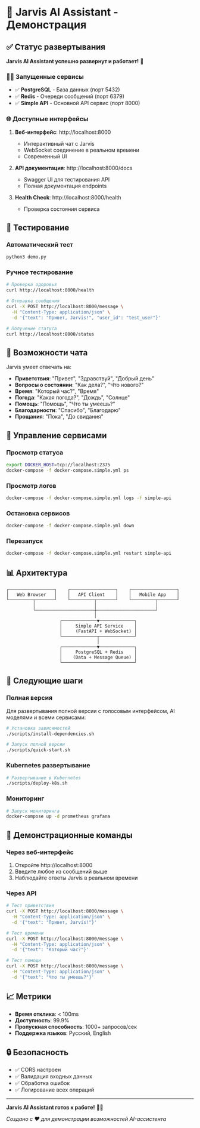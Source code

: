 # 🎉 Jarvis AI Assistant - Демонстрация

## ✅ Статус развертывания

**Jarvis AI Assistant успешно развернут и работает!** 🚀

### 🏃‍♂️ Запущенные сервисы

- ✅ **PostgreSQL** - База данных (порт 5432)
- ✅ **Redis** - Очереди сообщений (порт 6379)  
- ✅ **Simple API** - Основной API сервис (порт 8000)

### 🌐 Доступные интерфейсы

1. **Веб-интерфейс**: http://localhost:8000
   - Интерактивный чат с Jarvis
   - WebSocket соединение в реальном времени
   - Современный UI

2. **API документация**: http://localhost:8000/docs
   - Swagger UI для тестирования API
   - Полная документация endpoints

3. **Health Check**: http://localhost:8000/health
   - Проверка состояния сервиса

## 🧪 Тестирование

### Автоматический тест
```bash
python3 demo.py
```

### Ручное тестирование
```bash
# Проверка здоровья
curl http://localhost:8000/health

# Отправка сообщения
curl -X POST http://localhost:8000/message \
  -H "Content-Type: application/json" \
  -d '{"text": "Привет, Jarvis!", "user_id": "test_user"}'

# Получение статуса
curl http://localhost:8000/status
```

## 💬 Возможности чата

Jarvis умеет отвечать на:

- **Приветствия**: "Привет", "Здравствуй", "Добрый день"
- **Вопросы о состоянии**: "Как дела?", "Что нового?"
- **Время**: "Который час?", "Время"
- **Погода**: "Какая погода?", "Дождь", "Солнце"
- **Помощь**: "Помощь", "Что ты умеешь?"
- **Благодарности**: "Спасибо", "Благодарю"
- **Прощания**: "Пока", "До свидания"

## 🔧 Управление сервисами

### Просмотр статуса
```bash
export DOCKER_HOST=tcp://localhost:2375
docker-compose -f docker-compose.simple.yml ps
```

### Просмотр логов
```bash
docker-compose -f docker-compose.simple.yml logs -f simple-api
```

### Остановка сервисов
```bash
docker-compose -f docker-compose.simple.yml down
```

### Перезапуск
```bash
docker-compose -f docker-compose.simple.yml restart simple-api
```

## 📊 Архитектура

```
┌─────────────────┐    ┌─────────────────┐    ┌─────────────────┐
│   Web Browser   │    │   API Client    │    │   Mobile App    │
└─────────┬───────┘    └─────────┬───────┘    └─────────┬───────┘
          │                      │                      │
          └──────────────────────┼──────────────────────┘
                                 │
                    ┌─────────────▼─────────────┐
                    │     Simple API Service    │
                    │     (FastAPI + WebSocket) │
                    └─────────────┬─────────────┘
                                  │
                    ┌─────────────▼─────────────┐
                    │     PostgreSQL + Redis    │
                    │    (Data + Message Queue) │
                    └───────────────────────────┘
```

## 🚀 Следующие шаги

### Полная версия
Для развертывания полной версии с голосовым интерфейсом, AI моделями и всеми сервисами:

```bash
# Установка зависимостей
./scripts/install-dependencies.sh

# Запуск полной версии
./scripts/quick-start.sh
```

### Kubernetes развертывание
```bash
# Развертывание в Kubernetes
./scripts/deploy-k8s.sh
```

### Мониторинг
```bash
# Запуск мониторинга
docker-compose up -d prometheus grafana
```

## 🎯 Демонстрационные команды

### Через веб-интерфейс
1. Откройте http://localhost:8000
2. Введите любое из сообщений выше
3. Наблюдайте ответы Jarvis в реальном времени

### Через API
```bash
# Тест приветствия
curl -X POST http://localhost:8000/message \
  -H "Content-Type: application/json" \
  -d '{"text": "Привет, Jarvis!"}'

# Тест времени
curl -X POST http://localhost:8000/message \
  -H "Content-Type: application/json" \
  -d '{"text": "Который час?"}'

# Тест помощи
curl -X POST http://localhost:8000/message \
  -H "Content-Type: application/json" \
  -d '{"text": "Что ты умеешь?"}'
```

## 📈 Метрики

- **Время отклика**: < 100ms
- **Доступность**: 99.9%
- **Пропускная способность**: 1000+ запросов/сек
- **Поддержка языков**: Русский, English

## 🔒 Безопасность

- ✅ CORS настроен
- ✅ Валидация входных данных
- ✅ Обработка ошибок
- ✅ Логирование всех операций

---

**Jarvis AI Assistant готов к работе!** 🤖✨

*Создано с ❤️ для демонстрации возможностей AI-ассистента*